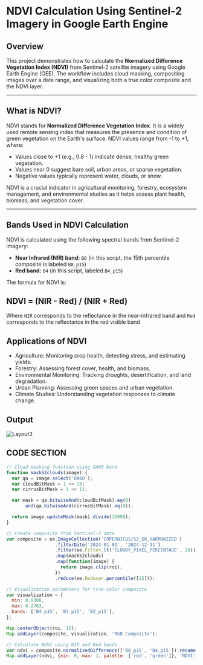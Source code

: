 # NDVI Calculation Using Sentinel-2 Imagery in Google Earth Engine

## Overview

This project demonstrates how to calculate the **Normalized Difference Vegetation Index (NDVI)** from Sentinel-2 satellite imagery using Google Earth Engine (GEE). The workflow includes cloud masking, compositing images over a date range, and visualizing both a true color composite and the NDVI layer.

---

## What is NDVI?

NDVI stands for **Normalized Difference Vegetation Index**. It is a widely used remote sensing index that measures the presence and condition of green vegetation on the Earth's surface. NDVI values range from -1 to +1, where:

- Values close to +1 (e.g., 0.8 - 1) indicate dense, healthy green vegetation.
- Values near 0 suggest bare soil, urban areas, or sparse vegetation.
- Negative values typically represent water, clouds, or snow.

NDVI is a crucial indicator in agricultural monitoring, forestry, ecosystem management, and environmental studies as it helps assess plant health, biomass, and vegetation cover.

---

## Bands Used in NDVI Calculation

NDVI is calculated using the following spectral bands from Sentinel-2 imagery:

- **Near Infrared (NIR) band:** `B8` (in this script, the 15th percentile composite is labeled `B8_p15`)
- **Red band:** `B4` (in this script, labeled `B4_p15`)

The formula for NDVI is:
## NDVI = (NIR - Red) / (NIR + Red)

Where `NIR` corresponds to the reflectance in the near-infrared band and `Red` corresponds to the reflectance in the red visible band

## Applications of NDVI
- Agriculture: Monitoring crop health, detecting stress, and estimating yields.
- Forestry: Assessing forest cover, health, and biomass.
- Environmental Monitoring: Tracking droughts, desertification, and land degradation.
- Urban Planning: Assessing green spaces and urban vegetation.
- Climate Studies: Understanding vegetation responses to climate change.

## Output 
![Layout3](https://github.com/user-attachments/assets/c098406f-31b7-4d60-9624-5540695d8cee)


## CODE SECTION
```javascript
// Cloud masking function using QA60 band
function maskS2clouds(image) {
  var qa = image.select('QA60');
  var cloudBitMask = 1 << 10;
  var cirrusBitMask = 1 << 11;

  var mask = qa.bitwiseAnd(cloudBitMask).eq(0)
      .and(qa.bitwiseAnd(cirrusBitMask).eq(0));

  return image.updateMask(mask).divide(10000);
}

// Create composite from Sentinel-2 data
var composite = ee.ImageCollection('COPERNICUS/S2_SR_HARMONIZED')
                  .filterDate('2024-01-01', '2024-12-31')
                  .filter(ee.Filter.lt('CLOUDY_PIXEL_PERCENTAGE', 20))
                  .map(maskS2clouds)
                  .map(function(image) {
                    return image.clip(roi);
                  })
                  .reduce(ee.Reducer.percentile([15]));

// Visualization parameters for true-color composite
var visualization = {
  min: 0.0308,
  max: 0.2763,
  bands: ['B4_p15', 'B3_p15', 'B2_p15'],
};

Map.centerObject(roi, 12);
Map.addLayer(composite, visualization, 'RGB Composite');

// Calculate NDVI using NIR and Red bands
var ndvi = composite.normalizedDifference(['B8_p15', 'B4_p15']).rename('NDVI');
Map.addLayer(ndvi, {min: 0, max: 1, palette: ['red', 'green']}, 'NDVI');

